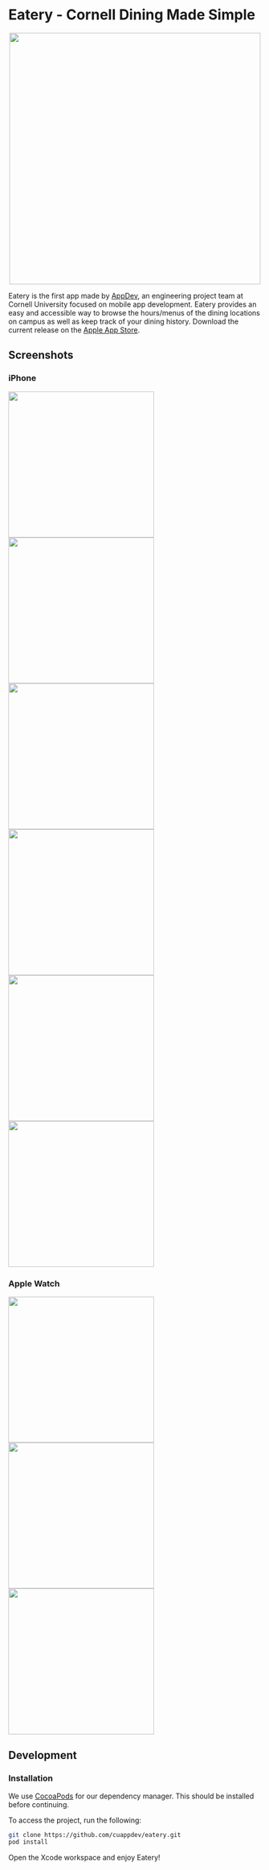 [//]: # (https://github.com/cuappdev/assets/tree/master/eatery)

# Eatery - Cornell Dining Made Simple

<p align="center"><img src=https://raw.githubusercontent.com/cuappdev/assets/master/eatery/Eatery-Long-Logo.png width=500 /></p>

Eatery is the first app made by [AppDev](http://cornellappdev.com/), an engineering project team at Cornell University focused on mobile app development. Eatery provides an easy and accessible way to browse the hours/menus of the dining locations on campus as well as keep track of your dining history. Download the current release on the [Apple App Store](https://itunes.apple.com/us/app/id1089672962).

## Screenshots
### iPhone
<img src=https://github.com/cuappdev/assets/blob/master/eatery/iphone-screenshots/Eatery-Eateries-Screen.png  width=290 />
<img src=https://github.com/cuappdev/assets/blob/master/eatery/iphone-screenshots/Eatery-Menus-Screen.png  width=290 />
<img src=https://github.com/cuappdev/assets/blob/master/eatery/iphone-screenshots/Eatery-Guide-Screen.png  width=290 />
<img src=https://github.com/cuappdev/assets/blob/master/eatery/iphone-screenshots/Eatery-Search-Screen.png  width=290 />
<img src=https://github.com/cuappdev/assets/blob/master/eatery/iphone-screenshots/Eatery-Map-Screen.png  width=290 />
<img src=https://github.com/cuappdev/assets/blob/master/eatery/iphone-screenshots/Eatery-Meal-Plan-Screen.png  width=290 />

### Apple Watch
<img src=https://raw.githubusercontent.com/cuappdev/assets/master/eatery/apple-watch-screenshots/Eatery-List-Screen.png width=290 />
<img src=https://raw.githubusercontent.com/cuappdev/assets/master/eatery/apple-watch-screenshots/Dining-Hall-Detail-Screen.png width=290 />
<img src=https://raw.githubusercontent.com/cuappdev/assets/master/eatery/apple-watch-screenshots/Cafe-Detail-Screen.png width=290 />

## Development

### Installation
We use [CocoaPods](http://cocoapods.org) for our dependency manager. This should be installed before continuing.

To access the project, run the following:

```bash
git clone https://github.com/cuappdev/eatery.git
pod install
```

Open the Xcode workspace and enjoy Eatery!
